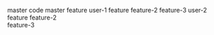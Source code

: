 master code
    master feature
    user-1
        feature
        feature-2
        feature-3
    user-2
        feature
        feature-2        
        feature-3